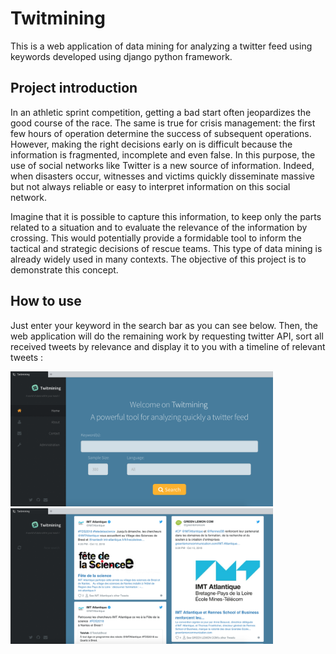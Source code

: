 # Twitmining

This is a web application of data mining for analyzing a twitter feed using keywords developed using django python framework.

## Project introduction

In an athletic sprint competition, getting a bad start often jeopardizes the good course of the race. The same is true for crisis management: the first few hours of operation determine the success of subsequent operations. However, making the right decisions early on is difficult because the information is fragmented, incomplete and even false. In this purpose, the use of social networks like Twitter is a new source of information. Indeed, when disasters occur, witnesses and victims quickly disseminate massive but not always reliable or easy to interpret information on this social network.

Imagine that it is possible to capture this information, to keep only the parts related to a situation and to evaluate the relevance of the information by crossing. This would potentially provide a formidable tool to inform the tactical and strategic decisions of rescue teams. This type of data mining is already widely used in many contexts. The objective of this project is to demonstrate this concept.

## How to use

Just enter your keyword in the search bar as you can see below. Then, the web application will do the remaining work by requesting twitter API, sort all received tweets by relevance and display it to you with a timeline of relevant tweets :

<img src="./img/home.png" width="420"/>&nbsp;<img src="./img/query.png" width="420"/>
